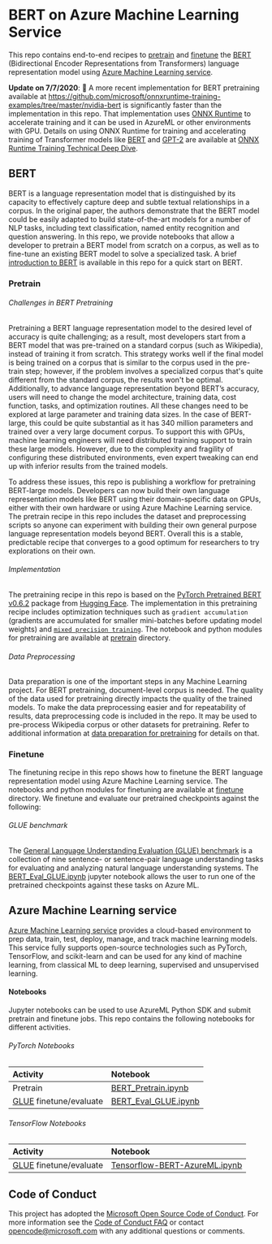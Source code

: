 # BERT on Azure Machine Learning Service
This repo contains end-to-end recipes to [pretrain](#pretrain) and [finetune](#finetune) the [BERT](https://arxiv.org/abs/1810.04805) (Bidirectional Encoder Representations from Transformers) language representation model using [Azure Machine Learning service](https://azure.microsoft.com/en-us/services/machine-learning-service/). 

**Update on 7/7/2020**: 🛑 A more recent implementation for BERT pretraining available at https://github.com/microsoft/onnxruntime-training-examples/tree/master/nvidia-bert is significantly faster than the implementation in this repo. That implementation uses [ONNX Runtime](https://github.com/microsoft/onnxruntime) to accelerate training and it can be used in AzureML or other environments with GPU. Details on using ONNX Runtime for training and accelerating training of Transformer models like [BERT](https://arxiv.org/abs/1810.04805) and [GPT-2](https://openai.com/blog/better-language-models/) are available at [ONNX Runtime Training Technical Deep Dive](https://techcommunity.microsoft.com/t5/azure-ai/onnx-runtime-training-technical-deep-dive/ba-p/1398310).

## BERT
BERT is a language representation model that is distinguished by its capacity to effectively capture deep and subtle textual relationships in a corpus. In the original paper, the authors demonstrate that the BERT model could be easily adapted to build state-of-the-art models for a number of NLP tasks, including text classification, named entity recognition and question answering. In this repo, we provide notebooks that allow a developer to pretrain a BERT model from scratch on a corpus, as well as to fine-tune an existing BERT model to solve a specialized task. A brief [introduction to BERT](docs/bert-intro.md) is available in this repo for a quick start on BERT. 

### Pretrain
###### Challenges in BERT Pretraining
Pretraining a BERT language representation model to the desired level of accuracy is quite challenging; as a result, most developers start from a BERT model that was pre-trained on a standard corpus (such as Wikipedia), instead of training it from scratch. This strategy works well if the final model is being trained on a corpus that is similar to the corpus used in the pre-train step; however, if the problem involves a specialized corpus that's quite different from the standard corpus, the results won't be optimal. Additionally, to advance language representation beyond BERT’s accuracy, users will need to change the model architecture, training data, cost function, tasks, and optimization routines. All these changes need to be explored at large parameter and training data sizes. In the case of BERT-large, this could be quite substantial as it has 340 million parameters and trained over a very large document corpus. To support this with GPUs, machine learning engineers will need distributed training support to train these large models. However, due to the complexity and fragility of configuring these distributed environments, even expert tweaking can end up with inferior results from the trained models.

To address these issues, this repo is publishing a workflow for pretraining BERT-large models. Developers can now build their own language representation models like BERT using their domain-specific data on GPUs, either with their own hardware or using Azure Machine Learning service. The pretrain recipe in this repo includes the dataset and preprocessing scripts so anyone can experiment with building their own general purpose language representation models beyond BERT. Overall this is a stable, predictable recipe that converges to a good optimum for researchers to try explorations on their own.

###### Implementation 
The pretraining recipe in this repo is based on the [PyTorch Pretrained BERT v0.6.2](https://github.com/huggingface/pytorch-transformers/tree/v0.6.2) package from [Hugging Face](https://huggingface.co/). The implementation in this pretraining recipe includes optimization techniques such as `gradient accumulation` (gradients are accumulated for smaller mini-batches before updating model weights) and [`mixed precision training`](https://docs.nvidia.com/deeplearning/sdk/mixed-precision-training/index.html). The notebook and python modules for pretraining are available at [pretrain](./pretrain/) directory.

###### Data Preprocessing
Data preparation is one of the important steps in any Machine Learning project. For BERT pretraining, document-level corpus is needed. The quality of the data used for pretraining directly impacts the quality of the trained models. To make the data preprocessing easier and for repeatability of results, data preprocessing code is included in the repo. It may be used to pre-process Wikipedia corpus or other datasets for pretraining. Refer to additional information at [data preparation for pretraining](docs/dataprep.md) for details on that.

### Finetune
The finetuning recipe in this repo shows how to finetune the BERT language representation model using Azure Machine Learning service. The notebooks and python modules for finetuning are available at [finetune](./finetune/) directory. We finetune and evaluate our pretrained checkpoints against the following:

###### GLUE benchmark
The [General Language Understanding Evaluation (GLUE) benchmark](https://gluebenchmark.com/) is a collection of nine sentence- or sentence-pair language understanding tasks for evaluating and analyzing natural language understanding systems. The [BERT_Eval_GLUE.ipynb](./finetune/PyTorch/notebooks/BERT_Eval_GLUE.ipynb) jupyter notebook allows the user to run one of the pretrained checkpoints against these tasks on Azure ML.

## Azure Machine Learning service
[Azure Machine Learning service](https://azure.microsoft.com/en-us/services/machine-learning-service/) provides a cloud-based environment to prep data, train, test, deploy, manage, and track machine learning models. This service fully supports open-source technologies such as PyTorch, TensorFlow, and scikit-learn and can be used for any kind of machine learning, from classical ML to deep learning, supervised and unsupervised learning.

#### Notebooks
Jupyter notebooks can be used to use AzureML Python SDK and submit pretrain and finetune jobs. This repo contains the following notebooks for different activities.

###### PyTorch Notebooks
|Activity |Notebook |
|:---|:------|
|Pretrain | [BERT_Pretrain.ipynb](./pretrain/PyTorch/notebooks/BERT_Pretrain.ipynb) |
| [GLUE](https://www.nyu.edu/projects/bowman/glue.pdf) finetune/evaluate | [BERT_Eval_GLUE.ipynb](./finetune/PyTorch/notebooks/BERT_Eval_GLUE.ipynb) |

###### TensorFlow Notebooks
|Activity |Notebook |
|:---|:------|
| [GLUE](https://www.nyu.edu/projects/bowman/glue.pdf) finetune/evaluate | [Tensorflow-BERT-AzureML.ipynb](finetune/TensorFlow/notebooks/Tensorflow-BERT-AzureML.ipynb) |


## Code of Conduct
This project has adopted the [Microsoft Open Source Code of Conduct](https://opensource.microsoft.com/codeofconduct/). For more information see the [Code of Conduct FAQ](https://opensource.microsoft.com/codeofconduct/faq/) or contact [opencode@microsoft.com](mailto:opencode@microsoft.com) with any additional questions or comments.

